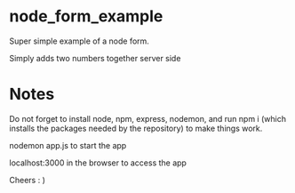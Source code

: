# node_form_example

Super simple example of a node form.

Simply adds two numbers together server side

# Notes
Do not forget to install node, npm, express, nodemon, and run npm i (which installs the packages needed by the repository) to make things work.

nodemon app.js to start the app

localhost:3000 in the browser to access the app

Cheers : )
